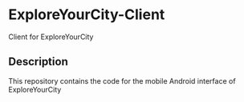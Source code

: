 # ExploreYourCity-Client
Client for ExploreYourCity

## Description
This repository contains the code for the mobile Android interface of ExploreYourCity
